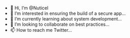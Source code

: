 - 👋 Hi, I’m @Nuticel
- 👀 I’m interested in ensuring the build of a secure app...
- 🌱 I’m currently learning about system development...
- 💞️ I’m looking to collaborate on best practices...
- 📫 How to reach me Twitter...

<!---
Nuticel/Nuticel is a ✨ special ✨ repository because its `README.md` (this file) appears on your GitHub profile.
You can click the Preview link to take a look at your changes.
--->
